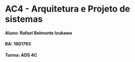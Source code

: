 <h1> AC4 - Arquitetura e Projeto de sistemas</h1>
<h4>Aluno: Rafael Belmonte Izukawa</h4>
<h4>RA: 1901793</h4>
<h4>Turma: ADS 4C</h4>
